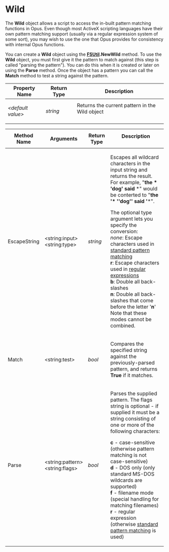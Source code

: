 # Wild

The **Wild** object allows a script to access the in-built pattern matching functions in Opus. Even though most ActiveX scripting languages have their own pattern matching support (usually via a regular expression system of some sort), you may wish to use the one that Opus provides for consistency with internal Opus functions.

You can create a **Wild** object using the **[FSUtil](fsutil.md).NewWild** method. To use the **Wild** object, you must first give it the pattern to match against (this step is called "parsing the pattern"). You can do this when it is created or later on using the **Parse** method. Once the object has a pattern you can call the **Match** method to test a string against the pattern.

<table>
<thead><tr><th>
Property Name</th><th>
Return Type</th><th>
Description
</th></tr></thead><tbody><tr><td>

*\<default value\>*</td><td>

*string*</td><td>
Returns the current pattern in the Wild object
</td></tr></tbody>
</table>

<table>
<thead><tr><th>
Method Name</th><th>

**Arguments**</th><th>
Return Type</th><th>
Description
</th></tr></thead><tbody><tr><td>
EscapeString</td><td>

\<string:input\>  
\<string:type\></td><td>

*string*</td><td>

Escapes all wildcard characters in the input string and returns the result. For example, "**the \* 'dog' said** \*" would be conterted to "**the '\* ''dog'' said '**\*".

The optional type argument lets you specify the conversion:  
*none*: Escape characters used in [standard pattern matching](../../wildcard_reference/pattern_matching_syntax.md)  
**r**: Escape characters used in [regular expressions](../../wildcard_reference/regular_expression_syntax.md)   
**b**: Double all back-slashes  
**n**: Double all back-slashes that come before the letter '**n**'  
Note that these modes cannot be combined.
</td></tr><tr><td>
Match</td><td>

\<string:test\></td><td>

*bool*</td><td>

Compares the specified string against the previously-parsed pattern, and returns **True** if it matches.
</td></tr><tr><td>
Parse</td><td>

\<string:pattern\>  
\<string:flags\></td><td>

*bool*</td><td>

Parses the supplied pattern. The flags string is optional - if supplied it must be a string consisting of one or more of the following characters:

**c** - case-sensitive (otherwise pattern matching is not case-sensitive)   
**d** - DOS only (only standard MS-DOS wildcards are supported)  
**f** - filename mode (special handling for matching filenames)  
**r** - regular expression (otherwise [standard pattern matching](../../wildcard_reference/pattern_matching_syntax.md) is used)
</td></tr></tbody>
</table>


